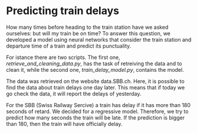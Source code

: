 # Predicting train delays

How many times before heading to the train station have we asked ourselves: but will my train be on time? To answer this question, we developed a model using neural networks that consider the train station and departure time of a train and predict its punctuality.

For istance there are two scripts. The first one, *retrieve_and_cleaning_data.py*, has the task of retreiving the data and to clean it, while the second one, *train_delay_model.py*, contains the model. 

The data was retrieved on the website data.SBB.ch. Here, it is possible to find the data about train delays one day later. This means that if today we go check the data, it will report the delays of yesterday. 

For the SBB (Swiss Railway Sercive) a train has delay if it has more than 180 seconds of retard. We decided for a regressive model. Therefore, we try to predict how many seconds the train will be late. If the prediction is bigger than 180, then the train will have officially delay. 
